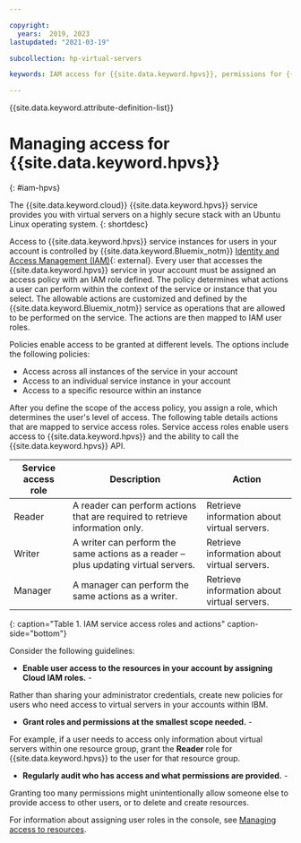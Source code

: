 ```yaml
---

copyright:
  years:  2019, 2023
lastupdated: "2021-03-19"

subcollection: hp-virtual-servers

keywords: IAM access for {{site.data.keyword.hpvs}}, permissions for {{site.data.keyword.hpvs}}, identity and access management for {{site.data.keyword.hpvs}}, roles for {{site.data.keyword.hpvs}}, actions for {{site.data.keyword.hpvs}}, assigning access for {{site.data.keyword.hpvs}}

---
```


{{site.data.keyword.attribute-definition-list}}


# Managing access for {{site.data.keyword.hpvs}}
{: #iam-hpvs}


The {{site.data.keyword.cloud}} {{site.data.keyword.hpvs}} service provides you with virtual servers on a highly secure stack with an Ubuntu Linux operating system.
{: shortdesc}

Access to {{site.data.keyword.hpvs}} service instances for users in your account is controlled by {{site.data.keyword.Bluemix_notm}} [Identity and Access Management (IAM)](https://cloud.ibm.com/docs/account?topic=account-iamoverview){: external}. Every user that accesses the {{site.data.keyword.hpvs}} service in your account must be assigned an access policy with an IAM role defined. The policy determines what actions a user can perform within the context of the service or instance that you select. The allowable actions are customized and defined by the {{site.data.keyword.Bluemix_notm}} service as operations that are allowed to be performed on the service. The actions are then mapped to IAM user roles.

Policies enable access to be granted at different levels. The options include the following policies:

* Access across all instances of the service in your account
* Access to an individual service instance in your account
* Access to a specific resource within an instance

After you define the scope of the access policy, you assign a role, which determines the user's level of access.
The following table details actions that are mapped to service access roles. Service access roles enable users access to {{site.data.keyword.hpvs}} and the ability to call the {{site.data.keyword.hpvs}} API.

| Service access role | Description | Action |
|-------|-----------------------|-------------|
| Reader | A reader can perform actions that are required to retrieve information only. | Retrieve information about virtual servers. |
| Writer | A writer can perform the same actions as a reader – plus updating virtual servers. | Retrieve information about virtual servers. |
| Manager | A manager can perform the same actions as a writer. | Retrieve information about virtual servers. |
{: caption="Table 1. IAM service access roles and actions" caption-side="bottom"}

Consider the following guidelines:

* **Enable user access to the resources in your account by assigning Cloud IAM roles.** -

Rather than sharing your administrator credentials, create new policies for users who
need access to virtual servers in your accounts within IBM.

* **Grant roles and permissions at the smallest scope needed.** -

For example, if a user needs to access only information about virtual servers within one resource group,
grant the **Reader** role for {{site.data.keyword.hpvs}} to the user for that resource
group.

* **Regularly audit who has access and what permissions are provided.** -

Granting too many permissions might unintentionally allow someone else to
provide access to other users, or to delete and create resources.

For information about assigning user roles in the console, see [Managing access to resources](https://cloud.ibm.com/docs/account?topic=account-assign-access-resources).
